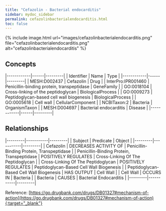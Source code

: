 ```yaml
---
title: "Cefazolin - Bacterial endocarditis"
sidebar: mydoc_sidebar
permalink: cefazolinbacterialendocarditis.html
toc: false 
---
```


{% include image.html url="images/cefazolinbacterialendocarditis.png" file="cefazolinbacterialendocarditis.png" alt="cefazolinbacterialendocarditis" %}

## Concepts

|------------|------|---------|
| Identifier | Name | Type    |
|------------|------|---------|
| MESH:D002437 | Cefazolin | Drug |
| InterPro:IPR001460 | Penicillin-binding protein, transpeptidase | GeneFamily |
| GO:0018104 | Cross-linking of the peptidoglycan | BiologicalProcess |
| GO:0009273 | Peptidoglycan-based cell wall biogenesis | BiologicalProcess |
| GO:0005618 | Cell wall | CellularComponent |
| NCBITaxon:2 | Bacteria | OrganismTaxon |
| MESH:D004697 | Bacterial endocarditis | Disease |
|------------|------|---------|

## Relationships

|---------|-----------|---------|
| Subject | Predicate | Object  |
|---------|-----------|---------|
| Cefazolin | DECREASES ACTIVITY OF | Penicillin-Binding Protein, Transpeptidase |
| Penicillin-Binding Protein, Transpeptidase | POSITIVELY REGULATES | Cross-Linking Of The Peptidoglycan |
| Cross-Linking Of The Peptidoglycan | POSITIVELY REGULATES | Peptidoglycan-Based Cell Wall Biogenesis |
| Peptidoglycan-Based Cell Wall Biogenesis | HAS OUTPUT | Cell Wall |
| Cell Wall | OCCURS IN | Bacteria |
| Bacteria | CAUSES | Bacterial Endocarditis |
|---------|-----------|---------|

Reference: [https://go.drugbank.com/drugs/DB01327#mechanism-of-action](https://go.drugbank.com/drugs/DB01327#mechanism-of-action){:target="_blank"}